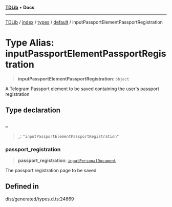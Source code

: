[**TDLib**](../../../../../../README.md) • **Docs**

***

[TDLib](../../../../../../modules.md) / [index](../../../../../README.md) / [types](../../../README.md) / [default](../README.md) / inputPassportElementPassportRegistration

# Type Alias: inputPassportElementPassportRegistration

> **inputPassportElementPassportRegistration**: `object`

A Telegram Passport element to be saved containing the user's passport registration

## Type declaration

### \_

> **\_**: `"inputPassportElementPassportRegistration"`

### passport\_registration

> **passport\_registration**: [`inputPersonalDocument`](inputPersonalDocument-1.md)

The passport registration page to be saved

## Defined in

dist/generated/types.d.ts:24869
